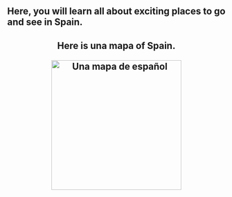 <html>
<head>
<title>
<h1>Spain's Culture</h1>
 </title>
 </head>
 
<h2> Here, you will learn all about exciting places to go and see in Spain. <h2>
 
<body>
<center>
<p> Here is <b> una mapa </b> of Spain. <p>
<img src="http://www.lonelyplanet.com/maps/europe/spain/map_of_spain.jpg" alt="Una mapa de español" height="300" width="300">
 </center>
 </body>
 </html>
